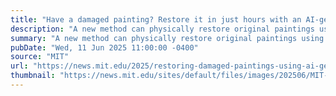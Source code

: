 ```yaml
---
title: "Have a damaged painting? Restore it in just hours with an AI-generated “mask”"
description: "A new method can physically restore original paintings using digitally constructed films, which can be removed if desired."
summary: "A new method can physically restore original paintings using digitally constructed films, which can be removed if desired."
pubDate: "Wed, 11 Jun 2025 11:00:00 -0400"
source: "MIT"
url: "https://news.mit.edu/2025/restoring-damaged-paintings-using-ai-generated-mask-0611"
thumbnail: "https://news.mit.edu/sites/default/files/images/202506/MIT-Restoring-Paintings-01-press.jpg"
---
```


